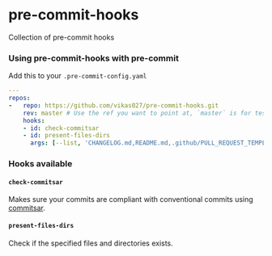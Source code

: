 pre-commit-hooks
================

Collection of pre-commit hooks

### Using pre-commit-hooks with pre-commit

Add this to your `.pre-commit-config.yaml`

```yaml
---
repos:
-   repo: https://github.com/vikas027/pre-commit-hooks.git
    rev: master # Use the ref you want to point at, `master` is for testing
    hooks:
    - id: check-commitsar
    - id: present-files-dirs
      args: [--list, 'CHANGELOG.md,README.md,.github/PULL_REQUEST_TEMPLATE/pull_request_template.md']
```

### Hooks available

#### `check-commitsar`
Makes sure your commits are compliant with conventional commits using [commitsar](https://commitsar.aevea.ee/).

#### `present-files-dirs`
Check if the specified files and directories exists.

